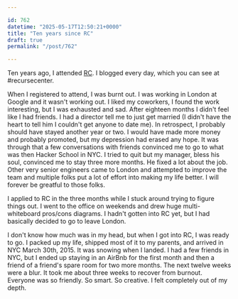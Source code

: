 ```yaml
---

id: 762
datetime: "2025-05-17T12:50:21+0000"
title: "Ten years since RC"
draft: true
permalink: "/post/762"

---
```


Ten years ago, I attended [RC](https://recurse.com). I blogged every day, which you can see at #recursecenter.

When I registered to attend, I was burnt out. I was working in London at Google and it wasn't working out. I liked my coworkers, I found the work interesting, but I was exhausted and sad. After eighteen months I didn't feel like I had friends. I had a director tell me to just get married (I didn't have the heart to tell him I couldn't get anyone to date me). In retrospect, I probably should have stayed another year or two. I would have made more money and probably promoted, but my depression had erased any hope. It was through that a few conversations with friends convinced me to go to what was then Hacker School in NYC. I tried to quit but my manager, bless his soul, convinced me to stay three more months. He fixed a lot about the job. Other very senior engineers came to London and attempted to improve the team and multiple folks put a lot of effort into making my life better. I will forever be greatful to those folks.

I applied to RC in the three months while I stuck around trying to figure things out. I went to the office on weekends and drew huge multi-whiteboard pros/cons diagrams. I hadn't gotten into RC yet, but I had basically decided to go to leave London.

I don't know how much was in my head, but when I got into RC, I was ready to go. I packed up my life, shipped most of it to my parents, and arrived in NYC March 30th, 2015. It was snowing when I landed. I had a few friends in NYC, but I ended up staying in an AirBnb for the first month and then a friend of a friend's spare room for two more months. The next twelve weeks were a blur. It took me about three weeks to recover from burnout. Everyone was so friendly. So smart. So creative. I felt completely out of my depth.
